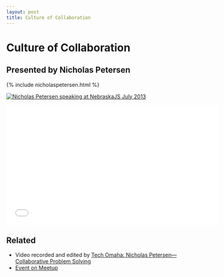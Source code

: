 ```yaml
---
layout: post
title: Culture of Collaboration
---
```


# Culture of Collaboration

## Presented by Nicholas Petersen

{% include nicholaspetersen.html %}

<a href="http://www.flickr.com/photos/zachleat/9366554471/"><img src="http://farm3.staticflickr.com/2883/9366554471_5c0c3510e9_z.jpg" alt="Nicholas Petersen speaking at NebraskaJS July 2013"></a>

<div class="fluid-width-video-wrapper"><iframe width="560" height="315" src="//www.youtube.com/embed/FCbK-Chz5J4" frameborder="0" allowfullscreen></iframe></div>

## Related

* Video recorded and edited by [Tech Omaha: Nicholas Petersen—Collaborative Problem Solving](http://techomaha.com/2013/07/nicholas-petersen-problem-solving/)
* [Event on Meetup](http://www.meetup.com/nebraskajs/events/113451292/)